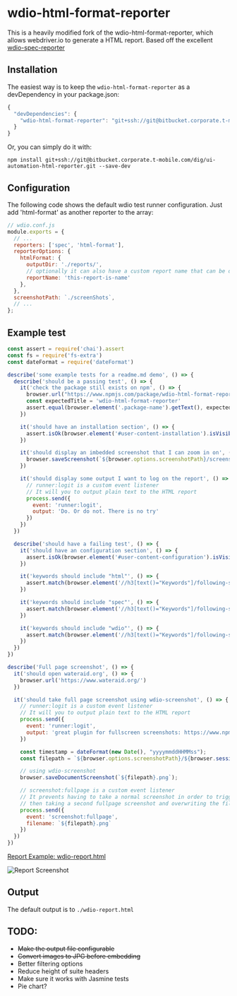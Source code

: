 # wdio-html-format-reporter
This is a heavily modified fork of the wdio-html-format-reporter, which allows webdriver.io to generate a HTML report.
Based off the excellent [wdio-spec-reporter](https://www.npmjs.com/package/wdio-spec-reporter)

## Installation

The easiest way is to keep the `wdio-html-format-reporter` as a devDependency in your package.json:

```javascript
{
  "devDependencies": {
    "wdio-html-format-reporter": "git+ssh://git@bitbucket.corporate.t-mobile.com/dig/ui-automation-html-reporter.git"
  }
}
```

Or, you can simply do it with:

```
npm install git+ssh://git@bitbucket.corporate.t-mobile.com/dig/ui-automation-html-reporter.git --save-dev
```


## Configuration
The following code shows the default wdio test runner configuration. Just add 'html-format' as another reporter to the array:

```javascript
// wdio.conf.js
module.exports = {
  // ...
  reporters: ['spec', 'html-format'],
  reporterOptions: {
    htmlFormat: {
      outputDir: './reports/',
      // optionally it can also have a custom report name that can be dynamically passed into this field.
      reportName: 'this-report-is-name'
    },
  },
  screenshotPath: `./screenShots`,
  // ...
};
```

## Example test
```javascript
const assert = require('chai').assert
const fs = require('fs-extra')
const dateFormat = require('dateFormat')

describe('some example tests for a readme.md demo', () => {
  describe('should be a passing test', () => {
    it('check the package still exists on npm', () => {
      browser.url("https://www.npmjs.com/package/wdio-html-format-reporter")
      const expectedTitle = 'wdio-html-format-reporter'
      assert.equal(browser.element('.package-name').getText(), expectedTitle, `The page title doesn't equal ${expectedTitle}`)
    })

    it('should have an installation section', () => {
      assert.isOk(browser.element('#user-content-installation').isVisible())
    })

    it('should display an imbedded screenshot that I can zoom in on', () => {
      browser.saveScreenshot(`${browser.options.screenshotPath}/screenshot-example.png`)
    })

    it('should display some output I want to log on the report', () => {
      // runner:logit is a custom event listener
      // It will you to output plain text to the HTML report
      process.send({
        event: 'runner:logit',
        output: 'Do. Or do not. There is no try'
      })
    })
  })

  describe('should have a failing test', () => {
    it('should have an configuration section', () => {
      assert.isOk(browser.element('#user-content-configuration').isVisible())
    })

    it('keywords should include "html"', () => {
      assert.match(browser.element('//h3[text()="Keywords"]/following-sibling::p[contains(@class, "list-of-links")]').getText(), /html/, '"html" is not one of the keywords')
    })

    it('keywords should include "spec"', () => {
      assert.match(browser.element('//h3[text()="Keywords"]/following-sibling::p[contains(@class, "list-of-links")]').getText(), /spec/, '"spec" is not one of the keywords')
    })

    it('keywords should include "wdio"', () => {
      assert.match(browser.element('//h3[text()="Keywords"]/following-sibling::p[contains(@class, "list-of-links")]').getText(), /wdio/, '"wdio" is not one of the keywords')
    })
  })
})

describe('Full page screenshot', () => {
  it('should open wateraid.org', () => {
    browser.url('https://www.wateraid.org/')
  })

  it('should take full page screenshot using wdio-screenshot', () => {
    // runner:logit is a custom event listener
    // It will you to output plain text to the HTML report
    process.send({
      event: 'runner:logit',
      output: 'great plugin for fullscreen screenshots: https://www.npmjs.com/package/wdio-screenshot'
    })

    const timestamp = dateFormat(new Date(), "yyyymmddHHMMss");
    const filepath = `${browser.options.screenshotPath}/${browser.session().sessionId}/${timestamp}`

    // using wdio-screenshot
    browser.saveDocumentScreenshot(`${filepath}.png`);

    // screenshot:fullpage is a custom event listener
    // It prevents having to take a normal screenshot in order to trigger runner:screenshot
    // then taking a second fullpage screenshot and overwriting the file
    process.send({
      event: 'screenshot:fullpage',
      filename: `${filepath}.png`
    })
  })
})

```

[Report Example: wdio-report.html](https://cdn.rawgit.com/aruiz-caritsqa/wdio-html-format-reporter/master/wdio-report.html)

![Report Screenshot](wdio-report.jpg)


## Output
The default output is to `./wdio-report.html`

## TODO:
- ~~Make the output file configurable~~
- ~~Convert images to JPG before embedding~~
- Better filtering options
- Reduce height of suite headers
- Make sure it works with Jasmine tests
- Pie chart?
